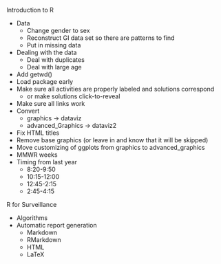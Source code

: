 
Introduction to R
- Data
  - Change gender to sex
  - Reconstruct GI data set so there are patterns to find
  - Put in missing data
- Dealing with the data
  - Deal with duplicates
  - Deal with large age
- Add getwd()
- Load package early
- Make sure all activities are properly labeled and solutions correspond
  - or make solutions click-to-reveal
- Make sure all links work
- Convert 
  - graphics -> dataviz
  - advanced_Graphics -> dataviz2
- Fix HTML titles
- Remove base graphics (or leave in and know that it will be skipped)
- Move customizing of ggplots from graphics to advanced_graphics
- MMWR weeks
- Timing from last year
  - 8:20-9:50
  - 10:15-12:00
  - 12:45-2:15
  - 2:45-4:15

R for Surveillance
- Algorithms
- Automatic report generation
  - Markdown
  - RMarkdown
  - HTML
  - LaTeX
  